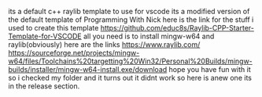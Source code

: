 its a default c++ raylib template to use for vscode its a modified version of the default template of Programming With Nick here is the link for the stuff i used to create  this template https://github.com/educ8s/Raylib-CPP-Starter-Template-for-VSCODE all you need is to install mingw-w64 and raylib(obviously) here are the links https://www.raylib.com/ https://sourceforge.net/projects/mingw-w64/files/Toolchains%20targetting%20Win32/Personal%20Builds/mingw-builds/installer/mingw-w64-install.exe/download hope you have fun with it  
so i checked my folder and it turns out it didnt work so here is anew one its in the release section.

